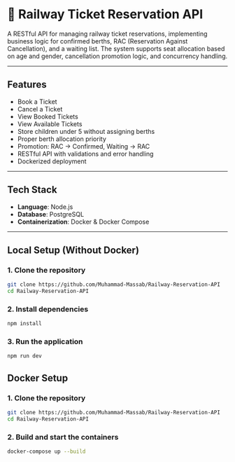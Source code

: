 # 🚆 Railway Ticket Reservation API

A RESTful API for managing railway ticket reservations, implementing business logic for confirmed berths, RAC (Reservation Against Cancellation), and a waiting list. The system supports seat allocation based on age and gender, cancellation promotion logic, and concurrency handling.

---

## Features

- Book a Ticket
- Cancel a Ticket
- View Booked Tickets
- View Available Tickets
- Store children under 5 without assigning berths
- Proper berth allocation priority
- Promotion: RAC → Confirmed, Waiting → RAC
- RESTful API with validations and error handling
- Dockerized deployment

---

## Tech Stack

- **Language**: Node.js
- **Database**: PostgreSQL
- **Containerization**: Docker & Docker Compose

---

## Local Setup (Without Docker)

### 1. Clone the repository

```bash
git clone https://github.com/Muhammad-Massab/Railway-Reservation-API
cd Railway-Reservation-API
```

### 2. Install dependencies

```bash
npm install
```

### 3. Run the application

```bash
npm run dev
```

## Docker Setup

### 1. Clone the repository

```bash
git clone https://github.com/Muhammad-Massab/Railway-Reservation-API
cd Railway-Reservation-API
```

### 2. Build and start the containers

```bash
docker-compose up --build
```
